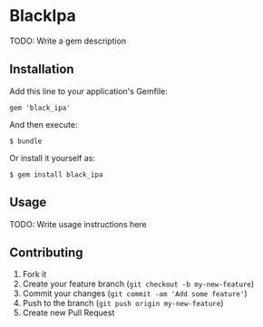 # BlackIpa

TODO: Write a gem description

## Installation

Add this line to your application's Gemfile:

    gem 'black_ipa'

And then execute:

    $ bundle

Or install it yourself as:

    $ gem install black_ipa

## Usage

TODO: Write usage instructions here

## Contributing

1. Fork it
2. Create your feature branch (`git checkout -b my-new-feature`)
3. Commit your changes (`git commit -am 'Add some feature'`)
4. Push to the branch (`git push origin my-new-feature`)
5. Create new Pull Request
